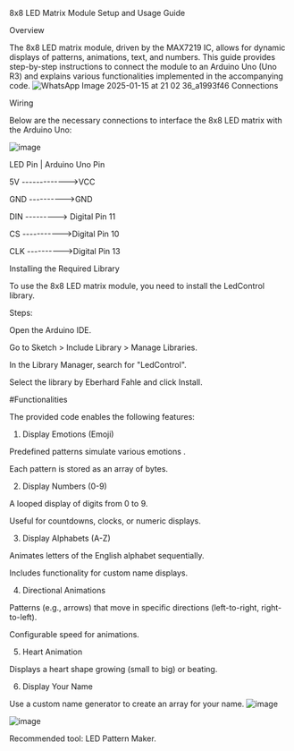 8x8 LED Matrix Module Setup and Usage Guide

Overview

The 8x8 LED matrix module, driven by the MAX7219 IC, allows for dynamic displays of patterns, animations, text, and numbers. This guide provides step-by-step instructions to connect the module to an Arduino Uno (Uno R3) and explains various functionalities implemented in the accompanying code.
![WhatsApp Image 2025-01-15 at 21 02 36_a1993f46](https://github.com/user-attachments/assets/5ea47275-0563-4384-8573-4c96c37d2aff)
Connections

Wiring

Below are the necessary connections to interface the 8x8 LED matrix with the Arduino Uno:

![image](https://github.com/user-attachments/assets/70c6d212-4fbc-4eef-bf68-0f41c3181412)

LED Pin           |            Arduino Uno Pin

5V      ------------->VCC 

GND      ---------->GND

DIN     ---------> Digital Pin 11

CS     ----------->Digital Pin 10

CLK     ---------->Digital Pin 13

Installing the Required Library

To use the 8x8 LED matrix module, you need to install the LedControl library.

Steps:

Open the Arduino IDE.

Go to Sketch > Include Library > Manage Libraries.

In the Library Manager, search for "LedControl".

Select the library by Eberhard Fahle and click Install.


#Functionalities

The provided code enables the following features:

1. Display Emotions (Emoji)

Predefined patterns simulate various emotions .

Each pattern is stored as an array of bytes.

2. Display Numbers (0-9)

A looped display of digits from 0 to 9.

Useful for countdowns, clocks, or numeric displays.

3. Display Alphabets (A-Z)

Animates letters of the English alphabet sequentially.

Includes functionality for custom name displays.

4. Directional Animations

Patterns (e.g., arrows) that move in specific directions (left-to-right, right-to-left).

Configurable speed for animations.

5. Heart Animation

Displays a heart shape growing (small to big) or beating.

6. Display Your Name

Use a custom name generator to create an array for your name.
![image](https://github.com/user-attachments/assets/db42a9ed-6c0a-4be3-9326-ebfbdb7f45ac)

![image](https://github.com/user-attachments/assets/55f2c4df-a887-4f93-b188-2d9d012261e7)

Recommended tool: LED Pattern Maker.

